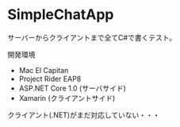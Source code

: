 # SimpleChatApp
サーバーからクライアントまで全てC#で書くテスト。

開発環境
* Mac El Capitan
* Project Rider EAP8
* ASP.NET Core 1.0 (サーバサイド)
* Xamarin (クライアントサイド) 


クライアント(.NET)がまだ対応していない・・・
